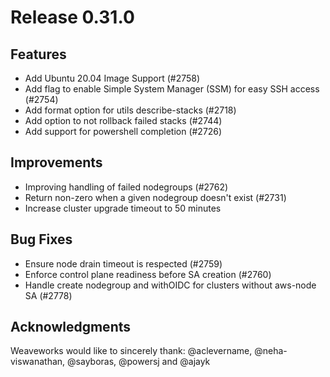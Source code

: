 # Release 0.31.0

## Features

- Add Ubuntu 20.04 Image Support (#2758)
- Add flag to enable Simple System Manager (SSM) for easy SSH access (#2754)
- Add format option for utils describe-stacks (#2718)
- Add option to not rollback failed stacks (#2744)
- Add support for powershell completion (#2726)

## Improvements

- Improving handling of failed nodegroups (#2762)
- Return non-zero when a given nodegroup doesn't exist (#2731)
- Increase cluster upgrade timeout to 50 minutes

## Bug Fixes

- Ensure node drain timeout is respected (#2759)
- Enforce control plane readiness before SA creation (#2760)
- Handle create nodegroup and withOIDC for clusters without aws-node SA (#2778)

## Acknowledgments
Weaveworks would like to sincerely thank:
@aclevername, @neha-viswanathan, @sayboras, @powersj and @ajayk
